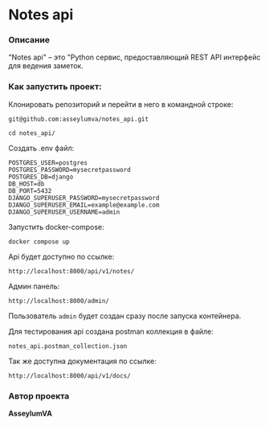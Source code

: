 # Notes api


### Описание
"Notes api" – это "Python сервис,
предоставляющий REST API интерфейс для ведения заметок.

### Как запустить проект:

Клонировать репозиторий и перейти в него в командной строке:

``` git@github.com:asseylumva/notes_api.git ``` 

``` cd notes_api/ ``` 

Создать .env файл:
```
POSTGRES_USER=postgres
POSTGRES_PASSWORD=mysecretpassword
POSTGRES_DB=django
DB_HOST=db
DB_PORT=5432
DJANGO_SUPERUSER_PASSWORD=mysecretpassword
DJANGO_SUPERUSER_EMAIL=example@example.com
DJANGO_SUPERUSER_USERNAME=admin
```

Запустить docker-compose:

```
docker compose up
```

Api будет доступно по ссылке:

```
http://localhost:8000/api/v1/notes/
```
Админ панель:
```
http://localhost:8000/admin/
```
Пользователь  `admin` будет создан сразу после запуска контейнера.

Для тестирования api создана postman коллекция в файле:
```
notes_api.postman_collection.json
```

Так же доступна документация по ссылке:
```
http://localhost:8000/api/v1/docs/
```

### Автор проекта

**AsseylumVA**